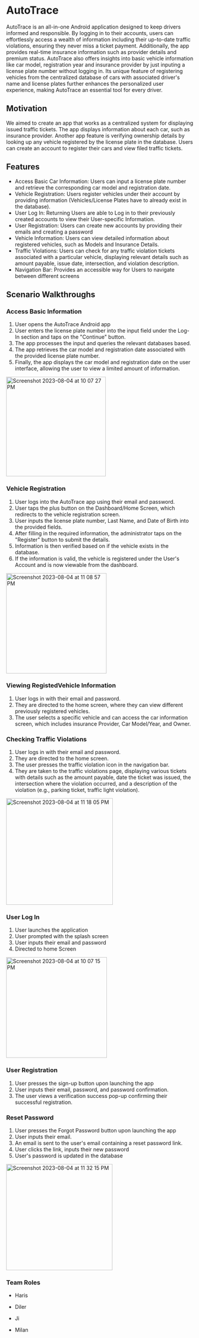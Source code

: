 # AutoTrace

AutoTrace is an all-in-one Android application designed to keep drivers informed and responsible. By logging in to their accounts, users can effortlessly access a wealth of information including their up-to-date traffic violations, ensuring they never miss a ticket payment. Additionally, the app provides real-time insurance information such as provider details and premium status. AutoTrace also offers insights into basic vehicle information like car model, registration year and insurance provider by just inputing a license plate number without logging in. Its unique feature of registering vehicles from the centralized database of cars with associated driver's name and license plates further enhances the personalized user experience, making AutoTrace an essential tool for every driver.

## Motivation

We aimed to create an app that works as a centralized system for displaying issued traffic tickets. The app displays information about each car, such as insurance provider. Another app feature is verifying ownership details by looking up any vehicle registered by the license plate in the database. Users can create an account to register their cars and view filed traffic tickets.

## Features

- Access Basic Car Information: Users can input a license plate number and retrieve the corresponding car model and registration date.
- Vehicle Registration: Users register vehicles under their account by providing information (Vehicles/License Plates have to already exist in the database).
- User Log In: Returning Users are able to Log in to their previously created accounts to view their User-specific Information.
- User Registration: Users can create new accounts by providing their emails and creating a password
- Vehicle Information: Users can view detailed information about registered vehicles, such as Models and Insurance Details.
- Traffic Violations: Users can check for any traffic violation tickets associated with a particular vehicle, displaying relevant details such as amount payable, issue date, intersection, and violation description.
- Navigation Bar: Provides an accessible way for Users to navigate between different screens

## Scenario Walkthroughs

### Access Basic Information
1. User opens the AutoTrace Android app
2. User enters the license plate number into the input field under the Log-In section and taps on the "Continue" button.
3. The app processes the input and queries the relevant databases based.
4. The app retrieves the car model and registration date associated with the provided license plate number.
5. Finally, the app displays the car model and registration date on the user interface, allowing the user to view a limited amount of information.
<img width="268" alt="Screenshot 2023-08-04 at 10 07 27 PM" src="https://github.com/CSC207-2023Y-UofT/course-project-autotrace/assets/95944688/d0ab10c0-5991-48f7-9c0f-de599393fb5f">

### Vehicle Registration 
1. User logs into the AutoTrace app using their email and password.
2. User taps the plus button on the Dashboard/Home Screen, which redirects to the vehicle registration screen.
3. User inputs the license plate number, Last Name, and Date of Birth into the provided fields.
4. After filling in the required information, the administrator taps on the "Register" button to submit the details.
5. Information is then verified based on if the vehicle exists in the database.
6. If the information is valid, the vehicle is registered under the User's Account and is now viewable from the dashboard.
<img width="270" alt="Screenshot 2023-08-04 at 11 08 57 PM" src="https://github.com/CSC207-2023Y-UofT/course-project-autotrace/assets/95944688/b434e074-2a40-42c7-aa5c-2e788c722038">

### Viewing RegistedVehicle Information
1. User logs in with their email and password.
2. They are directed to the home screen, where they can view different previously registered vehicles.
3. The user selects a specific vehicle and can access the car information screen, which includes insurance Provider, Car Model/Year, and Owner.

### Checking Traffic Violations
1. User logs in with their email and password.
2. They are directed to the home screen.
3. The user presses the traffic violation icon in the navigation bar.
4. They are taken to the traffic violations page, displaying various tickets with details such as the amount payable, date the ticket was issued, the intersection where the violation occurred, and a description of the violation (e.g., parking ticket, traffic light violation).
<img width="287" alt="Screenshot 2023-08-04 at 11 18 05 PM" src="https://github.com/CSC207-2023Y-UofT/course-project-autotrace/assets/95944688/c0166df5-a3dc-4cbc-a993-7bdccba191c8">

### User Log In
1. User launches the application
2. User prompted with the splash screen
3. User inputs their email and password
4. Directed to home Screen
<img width="271" alt="Screenshot 2023-08-04 at 10 07 15 PM" src="https://github.com/CSC207-2023Y-UofT/course-project-autotrace/assets/95944688/0164d4d5-bd00-4db5-9968-7ce585b690db">


### User Registration
1. User presses the sign-up button upon launching the app
2. User inputs their email, password, and password confirmation.
3. The user views a verification success pop-up confirming their successful registration.

### Reset Password
1. User presses the Forgot Password button upon launching the app
2. User inputs their email.
3. An email is sent to the user's email containing a reset password link.
4. User clicks the link, inputs their new password
5. User's password is updated in the database
<img width="286" alt="Screenshot 2023-08-04 at 11 32 15 PM" src="https://github.com/CSC207-2023Y-UofT/course-project-autotrace/assets/95944688/476760e7-4298-40f6-a966-9fa9d0908b2c">


### Team Roles

- Haris

- Diler

- Ji

- Milan

